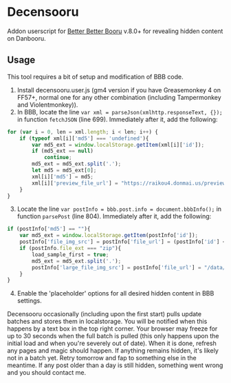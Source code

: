 # Decensooru
Addon userscript for [Better Better Booru](https://github.com/pseudonymous/better-better-booru) v.8.0+ for revealing hidden content on Danbooru.

## Usage
This tool requires a bit of setup and modification of BBB code.
1. Install decensooru.user.js (gm4 version if you have Greasemonkey 4 on FF57+, normal one for any other combination (including Tampermonkey and Violentmonkey)).
2. In BBB, locate the line `var xml = parseJson(xmlhttp.responseText, {});` in function `fetchJSON` (line 699). Immediately after it, add the following:
```javascript
for (var i = 0, len = xml.length; i < len; i++) {
	if (typeof xml[i]['md5'] === 'undefined'){
		var md5_ext = window.localStorage.getItem(xml[i]['id']);
		if (md5_ext == null)
			continue;
		md5_ext = md5_ext.split('.');
		let md5 = md5_ext[0];
		xml[i]['md5'] = md5;
		xml[i]['preview_file_url'] = "https://raikou4.donmai.us/preview/" + md5[0] + md5[1] + "/" + md5[2] + md5[3] + "/" + md5 + ".jpg";
	}
}
```
3. Locate the line `var postInfo = bbb.post.info = document.bbbInfo();` in function `parsePost` (line 804). Immediately after it, add the following:
```javascript
if (postInfo['md5'] == ""){
	var md5_ext = window.localStorage.getItem(postInfo['id']);
	postInfo['file_img_src'] = postInfo['file_url'] = (postInfo['id'] < 1000000 ? "/cached" : "") + "/data//" + md5_ext;
	if (postInfo.file_ext === "zip"){
		load_sample_first = true;
		md5_ext = md5_ext.split('.');
		postInfo['large_file_img_src'] = postInfo['file_url'] = "/data/sample/sample-" + md5_ext[0] + ".webm";
	}
}
```
4. Enable the 'placeholder' options for all desired hidden content in BBB settings.

Decensooru occasionally (including upon the first start) pulls update batches and stores them in localstorage. You will be notified when this happens by a text box in the top right corner. Your browser may freeze for up to 30 seconds when the full batch is pulled (this only happens upon the initial load and when you're severely out of date). When it is done, refresh any pages and magic should happen. If anything remains hidden, it's likely not in a batch yet. Retry tomorrow and fap to something else in the meantime. If any post older than a day is still hidden, something went wrong and you should contact me.
